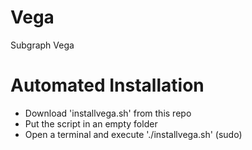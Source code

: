 # Vega
Subgraph Vega

# Automated Installation
- Download 'installvega.sh' from this repo
- Put the script in an empty folder
- Open a terminal and execute './installvega.sh' (sudo)
